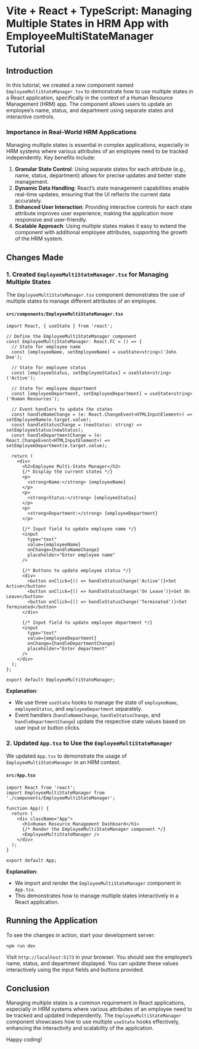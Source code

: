 
# Vite + React + TypeScript: Managing Multiple States in HRM App with EmployeeMultiStateManager Tutorial

## Introduction

In this tutorial, we created a new component named `EmployeeMultiStateManager.tsx` to demonstrate how to use multiple states in a React application, specifically in the context of a Human Resource Management (HRM) app. The component allows users to update an employee’s name, status, and department using separate states and interactive controls.

### Importance in Real-World HRM Applications

Managing multiple states is essential in complex applications, especially in HRM systems where various attributes of an employee need to be tracked independently. Key benefits include:

1. **Granular State Control**: Using separate states for each attribute (e.g., name, status, department) allows for precise updates and better state management.
2. **Dynamic Data Handling**: React’s state management capabilities enable real-time updates, ensuring that the UI reflects the current data accurately.
3. **Enhanced User Interaction**: Providing interactive controls for each state attribute improves user experience, making the application more responsive and user-friendly.
4. **Scalable Approach**: Using multiple states makes it easy to extend the component with additional employee attributes, supporting the growth of the HRM system.

## Changes Made

### 1. Created `EmployeeMultiStateManager.tsx` for Managing Multiple States

The `EmployeeMultiStateManager.tsx` component demonstrates the use of multiple states to manage different attributes of an employee.

#### `src/components/EmployeeMultiStateManager.tsx`

```tsx
import React, { useState } from 'react';

// Define the EmployeeMultiStateManager component
const EmployeeMultiStateManager: React.FC = () => {
  // State for employee name
  const [employeeName, setEmployeeName] = useState<string>('John Doe');

  // State for employee status
  const [employeeStatus, setEmployeeStatus] = useState<string>('Active');

  // State for employee department
  const [employeeDepartment, setEmployeeDepartment] = useState<string>('Human Resources');

  // Event handlers to update the states
  const handleNameChange = (e: React.ChangeEvent<HTMLInputElement>) => setEmployeeName(e.target.value);
  const handleStatusChange = (newStatus: string) => setEmployeeStatus(newStatus);
  const handleDepartmentChange = (e: React.ChangeEvent<HTMLInputElement>) => setEmployeeDepartment(e.target.value);

  return (
    <div>
      <h2>Employee Multi-State Manager</h2>
      {/* Display the current states */}
      <p>
        <strong>Name:</strong> {employeeName}
      </p>
      <p>
        <strong>Status:</strong> {employeeStatus}
      </p>
      <p>
        <strong>Department:</strong> {employeeDepartment}
      </p>

      {/* Input field to update employee name */}
      <input
        type="text"
        value={employeeName}
        onChange={handleNameChange}
        placeholder="Enter employee name"
      />

      {/* Buttons to update employee status */}
      <div>
        <button onClick={() => handleStatusChange('Active')}>Set Active</button>
        <button onClick={() => handleStatusChange('On Leave')}>Set On Leave</button>
        <button onClick={() => handleStatusChange('Terminated')}>Set Terminated</button>
      </div>

      {/* Input field to update employee department */}
      <input
        type="text"
        value={employeeDepartment}
        onChange={handleDepartmentChange}
        placeholder="Enter department"
      />
    </div>
  );
};

export default EmployeeMultiStateManager;
```

**Explanation**:
- We use three `useState` hooks to manage the state of `employeeName`, `employeeStatus`, and `employeeDepartment` separately.
- Event handlers (`handleNameChange`, `handleStatusChange`, and `handleDepartmentChange`) update the respective state values based on user input or button clicks.

### 2. Updated `App.tsx` to Use the `EmployeeMultiStateManager`

We updated `App.tsx` to demonstrate the usage of `EmployeeMultiStateManager` in an HRM context.

#### `src/App.tsx`

```tsx
import React from 'react';
import EmployeeMultiStateManager from './components/EmployeeMultiStateManager';

function App() {
  return (
    <div className="App">
      <h1>Human Resource Management Dashboard</h1>
      {/* Render the EmployeeMultiStateManager component */}
      <EmployeeMultiStateManager />
    </div>
  );
}

export default App;
```

**Explanation**:
- We import and render the `EmployeeMultiStateManager` component in `App.tsx`.
- This demonstrates how to manage multiple states interactively in a React application.


## Running the Application

To see the changes in action, start your development server:

```bash
npm run dev
```

Visit `http://localhost:5173` in your browser. You should see the employee’s name, status, and department displayed. You can update these values interactively using the input fields and buttons provided.

## Conclusion

Managing multiple states is a common requirement in React applications, especially in HRM systems where various attributes of an employee need to be tracked and updated independently. The `EmployeeMultiStateManager` component showcases how to use multiple `useState` hooks effectively, enhancing the interactivity and scalability of the application.

Happy coding!
